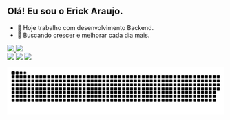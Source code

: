 ## Olá! Eu sou o Erick Araujo.

- 🔭 Hoje trabalho com desenvolvimento Backend.
- 🌱 Buscando crescer e melhorar cada dia mais.

 <div>
  <a href="https://github.com/lericke">
  <img height="160em" src="https://github-readme-stats.vercel.app/api?username=lericke&show_icons=true&theme=dracula&include_all_commits=true&count_private=true"/>
  <img height="160em" src="https://github-readme-stats.vercel.app/api/top-langs/?username=lericke&layout=compact&langs_count=7&theme=dracula"/>
</div>
 
<div>
  <a href="https://www.instagram.com/epti.py/" target="_blank"><img src="https://img.shields.io/badge/-Instagram-%23E4405F?style=for-the-badge&logo=instagram&logoColor=white" target="_blank"></a>
  <a href = "mailto:araujo.lericke@gmail.com"><img src="https://img.shields.io/badge/-Gmail-%23333?style=for-the-badge&logo=gmail&logoColor=white" target="_blank"></a>
  <a href="https://www.linkedin.com/in/erick-araujo-0b986914a/" target="_blank"><img src="https://img.shields.io/badge/-LinkedIn-%230077B5?style=for-the-badge&logo=linkedin&logoColor=white" target="_blank"></a> 
 
 ![Snake animation](https://github.com/lericke/lericke/blob/output/github-contribution-grid-snake.svg)
</div>
